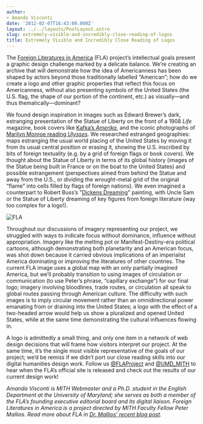 ```yaml
---
author:
- Amanda Visconti
date: '2012-02-07T16:43:00.000Z'
layout: ../../layouts/PostLayout.astro
slug: extremely-visible-and-incredibly-close-reading-of-logos
title: Extremely Visible and Incredibly Close Reading of Logos
---
```


The [Foreign Literatures in America](http://mith.umd.edu/research/fla/ "Foreign Literatures in America") (FLA) project’s intellectual goals present a graphic design challenge marked by a delicate balance. We’re creating an archive that will demonstrate how the idea of Americanness has been shaped by actors beyond those traditionally labelled “American”; how do we create a logo and other graphic properties that reflect this focus on Americanness, without also presenting symbols of the United States (the U.S. flag, the shape of our portion of the continent, etc.) as visually—and thus thematically—dominant?

We found design inspiration in images such as Edward Brewer’s dark, estranging presentation of the Statue of Liberty on the front of a 1908 _Life_ magazine, book covers like [Kafka’s _Amerika_](http://4.bp.blogspot.com/-2x4HHwXetWY/TZ5uW5FZ-jI/AAAAAAAAEMo/WPHAmpazAC4/s1600/Mar11j.jpg), and the iconic photographs of [Marilyn Monroe reading _Ulysses_](http://2.bp.blogspot.com/_ChjzKzpdNUo/SKSqmYSOrxI/AAAAAAAAAJA/vmWGjo6KsN0/s400/marilynreadingulysses.jpg). We researched estranged geographies: maps estranging the usual world placing of the United States by moving it from its usual central position or erasing it, showing the U.S. inscribed by bits of foreign textuality (e.g. by a grid of foreign flags or book covers). We thought about the Statue of Liberty in terms of its global history (images of the Statue being built in France or on the boat to the United States) and possible estrangement (perspectives aimed from behind the Statue and away from the U.S., or dividing the wrought-metal grid of the original “flame” into cells filled by flags of foreign nations). We even imagined a counterpart to Robert Buss’s "[Dickens Dreaming](http://charlesdickenspage.c/assets/images/dickens_dream_600.jpg)" painting, with Uncle Sam or the Statue of Liberty dreaming of key figures from foreign literature (way too complex for a logo!).

![FLA](/assets/images/2014-02-fla_landingimage.jpg)

Throughout our discussions of imagery representing our project, we struggled with ways to indicate focus without dominance, influence without appropriation. Imagery like the melting pot or Manifest-Destiny-era political cartoons, although demonstrating both planetarity and an American focus, was shot down because it carried obvious implications of an imperialist America dominating or improving the literatures of other countries. The current FLA image uses a global map with an only partially imagined America, but we’ll probably transition to using images of circulation or communication (to use Peter’s phrase, “capillary exchange”) for our final logo; imagery involving bloodlines, trade routes, or circulation all speak to global routes passing through American culture. The difficulty with such images is to imply circular movement rather than an omnidirectional power emanating from or draining into the United States; a logo with the effect of a two-headed arrow would help us show a pluralized and opened United States, while at the same time demonstrating the cultural influences flowing in.

A logo is admittedly a small thing, and only one item in a network of web design decisions that will frame how visitors interpret our project. At the same time, it’s the single most visible representative of the goals of our project; we’d be remiss if we didn’t port our close reading skills into our digital humanities design work. Follow us [@FLAProject](http://www.twitter.com/FLAProject) and [@UMD_MITH](http://www.twitter.com/UMD_MITH) to hear when the FLA’s official site is released and check out the results of our current design work!

_Amanda Visconti is MITH Webmaster and a Ph.D. student in the English Department at the University of Maryland; she serves as both a member of the FLA’s founding executive editorial board and its digital liaison. Foreign Literatures in America is a project directed by MITH Faculty Fellow Peter Mallios. Read more about FLA in [Dr. Mallios’ recent blog post](http://mith.umd.edu/beginnings-fla/ "Beginnings…")._